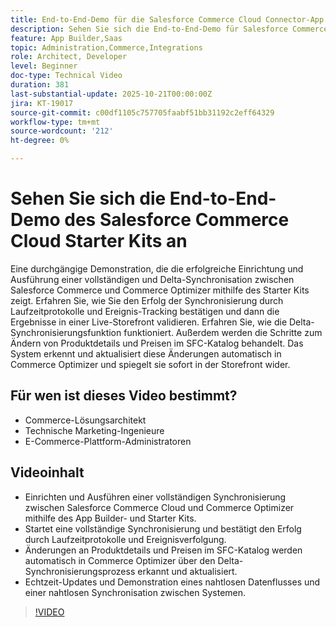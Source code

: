 ```yaml
---
title: End-to-End-Demo für die Salesforce Commerce Cloud Connector-App
description: Sehen Sie sich die End-to-End-Demo für Salesforce Commerce Cloud mit Adobe Commerce Optimizer an.
feature: App Builder,Saas
topic: Administration,Commerce,Integrations
role: Architect, Developer
level: Beginner
doc-type: Technical Video
duration: 381
last-substantial-update: 2025-10-21T00:00:00Z
jira: KT-19017
source-git-commit: c00df1105c757705faabf51bb31192c2eff64329
workflow-type: tm+mt
source-wordcount: '212'
ht-degree: 0%

---
```



# Sehen Sie sich die End-to-End-Demo des Salesforce Commerce Cloud Starter Kits an

Eine durchgängige Demonstration, die die erfolgreiche Einrichtung und Ausführung einer vollständigen und Delta-Synchronisation zwischen Salesforce Commerce und Commerce Optimizer mithilfe des Starter Kits zeigt. Erfahren Sie, wie Sie den Erfolg der Synchronisierung durch Laufzeitprotokolle und Ereignis-Tracking bestätigen und dann die Ergebnisse in einer Live-Storefront validieren. Erfahren Sie, wie die Delta-Synchronisierungsfunktion funktioniert. Außerdem werden die Schritte zum Ändern von Produktdetails und Preisen im SFC-Katalog behandelt. Das System erkennt und aktualisiert diese Änderungen automatisch in Commerce Optimizer und spiegelt sie sofort in der Storefront wider.

## Für wen ist dieses Video bestimmt?

* Commerce-Lösungsarchitekt
* Technische Marketing-Ingenieure
* E-Commerce-Plattform-Administratoren

## Videoinhalt

* Einrichten und Ausführen einer vollständigen Synchronisierung zwischen Salesforce Commerce Cloud und Commerce Optimizer mithilfe des App Builder- und Starter Kits.
* Startet eine vollständige Synchronisierung und bestätigt den Erfolg durch Laufzeitprotokolle und Ereignisverfolgung.
* Änderungen an Produktdetails und Preisen im SFC-Katalog werden automatisch in Commerce Optimizer über den Delta-Synchronisierungsprozess erkannt und aktualisiert.
* Echtzeit-Updates und Demonstration eines nahtlosen Datenflusses und einer nahtlosen Synchronisation zwischen Systemen.

>[!VIDEO](https://video.tv.adobe.com/v/3476082?learn=on)
